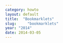 ```yaml
---
category: howto
layout: default
title:  "Bookmarklets"
slug:     "bookmarklets"
year: "2014"
date: 2014-03-05
---
```

<script src="https://gist.github.com/amonks/9363267.js" type="text/javascript"></script>
